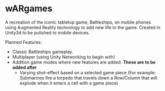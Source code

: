 # wARgames
A recreation of the iconic tabletop game; Battleships, on mobile phones using Augmented Reality technology to add new life to the game.
Created in Unity3d to be pulished to mobile devices.

Planned Features:
- Classic Battleships gameplay.
- Multiplayer (using Unity Networking to begin with)
- Addition game modes where new features are added. **These are to be added after**
  - Varying shot-effect based on a selected game piece (For example: Submarines fire a torpedo that travels down a Row/Column that will         explode when it enters a cell with a game piece)
